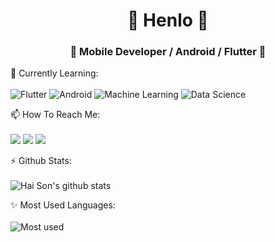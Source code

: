 <h1 align="center">👋 Henlo 👋</h1>
<h3 align="center">🌱 Mobile Developer / Android / Flutter 🌱</h3>
  
:page_with_curl: Currently Learning:
<br><br>
![Flutter](https://img.shields.io/badge/Flutter-%2302569B.svg?style=for-the-badge&logo=Flutter&logoColor=white)
![Android](https://img.shields.io/badge/Android-%2361C667.svg?style=for-the-badge&logo=Android&logoColor=white)
![Machine Learning](https://img.shields.io/badge/Machine%20Learning-%23678468.svg?style=for-the-badge)
![Data Science](https://img.shields.io/badge/Data%20Science-orange?style=for-the-badge)

📫 How To Reach Me:
<br><br>
[<img src="https://img.shields.io/badge/LinkedIn-tranhaison-blue">](https://linkedin.com/in/tranhaison/)
[<img src="https://img.shields.io/badge/Email-haison250199%40gmail.com-orange">](mailto:haison250199@gmail.com)
[<img src="https://img.shields.io/badge/Youtube-Xơn-%23FF0000.svg">](https://www.youtube.com/channel/UCHAYY-jbLERESWtTjPzn7NA)

⚡ Github Stats:
<br><br>
![Hai Son's github stats](https://bad-apple-github-readme.vercel.app/api?show_bg=1&username=tran-haison)

✨ Most Used Languages:
<br><br>
![Most used](https://github-readme-stats.vercel.app/api/top-langs/?username=tran-haison&layout=compact)

<!---
tran-haison/tran-haison is a ✨ special ✨ repository because its `README.md` (this file) appears on your GitHub profile.
You can click the Preview link to take a look at your changes.
--->

